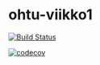 # ohtu-viikko1

[![Build Status](https://travis-ci.org/lahdeero/ohtu-viikko1.svg?branch=master)](https://travis-ci.org/lahdeero/ohtu-viikko1)

[![codecov](https://codecov.io/gh/lahdeero/ohtu-viikko1/branch/master/graph/badge.svg)](https://codecov.io/gh/lahdeero/ohtu-viikko1)
